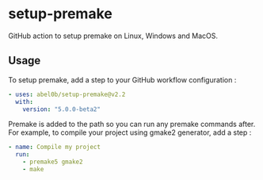 # setup-premake
GitHub action to setup premake on Linux, Windows and MacOS.

## Usage
To setup premake, add a step to your GitHub workflow configuration :
```yaml
- uses: abel0b/setup-premake@v2.2
  with:
    version: "5.0.0-beta2"
```

Premake is added to the path so you can run any premake commands after.
For example, to compile your project using gmake2 generator, add a step :
```yaml
- name: Compile my project
  run:
    - premake5 gmake2
    - make
```

